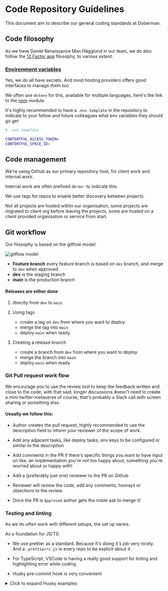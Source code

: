 # Code Repository Guidelines

This document aim to describe our general coding standards at Doberman.

## Code filosophy

As we have Daniel Renaissance Man Hägglund in our team, we do also follow the [12 Factor app](https://12factor.net/) filosophy, to various extent.

### [Environment variables](https://12factor.net/config)

Yes, we do all have secrets. And most hosting providers offers good interfaces to manage them too.

We often use `dotenv` for this, avaliable for multiple languages, here's the link to the [npm](https://www.npmjs.com/package/dotenv) module

It's highly recommended to have a `.env.template` in the repository to indicate to your fellow and future colleagues what env variables they should go get

```sh
# .env.template

CONTENTFUL_ACCESS_TOKEN=
CONTENTFUL_SPACE_ID=
```

## Code management

We're using Github as our primary repository host, for client work and internal work.

Internal work are often prefixed `dbrmn-` to indicate this.

We use tags for repos to enable better discovery between projects.

Not all projects are hosted within our organisation, some projects are migrated to client org before leaving the projects, some are hosted on a client provided organisation or service from start.

## Git workflow

Our filosophy is based on the gitflow model:

![gitflow model](https://miro.medium.com/max/2800/1*9yJY7fyscWFUVRqnx0BM6A.png)

- **Feature branch** every feature branch is based on `dev` branch, and merge to `dev` when approved
- **dev** is the staging branch
- **main** is the production branch

#### Releases are either done

1.  directly from `dev` to `main`

2.  Using tags

    - create a tag on `dev` from where you want to deploy
    - merge the tag into `main`
    - deploy `main` when ready

3.  Creating a release branch

    - create a branch from `dev` from where you want to deploy
    - merge the branch into `main`
    - deploy `main` when ready

### Git Pull request work flow

We encourage you to use the review tool to keep the feedback written and close to the code, with that said, longer discussions doesn't need to create a mini-twitter-metaverse of course, that's probably a Slack call with screen sharing or something else.

#### Usually we follow this:

- Author creates the pull request, highly recommended to use the description field to inform your reviewer of the scope of work.

- Add any adjacent tasks, like deploy tasks, env keys to be configured or similar to the description

- Add comments in the PR if there's specific things you want to have input on like, an implementation you're not too happy about, something you're worried about or happy with!

- Add a (preferably just one) reviewer to the PR on Github

- Reviewer will review the code, add any comments, hoorays or objections to the review.

- Once the PR is `Approved` author gets the noble ask to merge it!

### Testing and linting

As we do often work with different setups, the set up varies.

As a foundation for JS/TS:

- We use prettier as a standard. Because it's doing it's job very nicely. And a `.prettierrc.js` in every repo to be explicit about it.

- For TypeScript, VSCode is having a really good support for linting and highlighting error while coding.

- Husky pre-commit hook is very convenient

<details>
<summary>Click to expand Husky examples</summary>

```sh
# .husky/pre-commit

#!/bin/sh
. "$(dirname "$0")/_/husky.sh"

npx lint-staged

```

```sh
# .husky/\_/husky.sh

#!/bin/sh
if [ -z "$husky_skip_init" ]; then
  debug () {
    if [ "$HUSKY_DEBUG" = "1" ]; then
      echo "husky (debug) - $1"
    fi
  }

  readonly hook_name="$(basename "$0")"
  debug "starting $hook_name..."

  if [ "$HUSKY" = "0" ]; then
    debug "HUSKY env variable is set to 0, skipping hook"
    exit 0
  fi

  if [ -f ~/.huskyrc ]; then
    debug "sourcing ~/.huskyrc"
    . ~/.huskyrc
  fi

  export readonly husky_skip_init=1
  sh -e "$0" "$@"
  exitCode="$?"

  if [ $exitCode != 0 ]; then
    echo "husky - $hook_name hook exited with code $exitCode (error)"
  fi

  exit $exitCode
fi

```

```sh
# .husky/_/.gitignore

*
```

</details>
